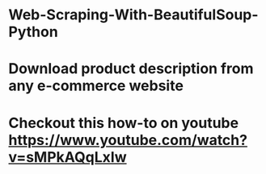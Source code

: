 # Web-Scraping-With-BeautifulSoup-Python
# Download product description from any e-commerce website
# Checkout this how-to on youtube https://www.youtube.com/watch?v=sMPkAQqLxIw
